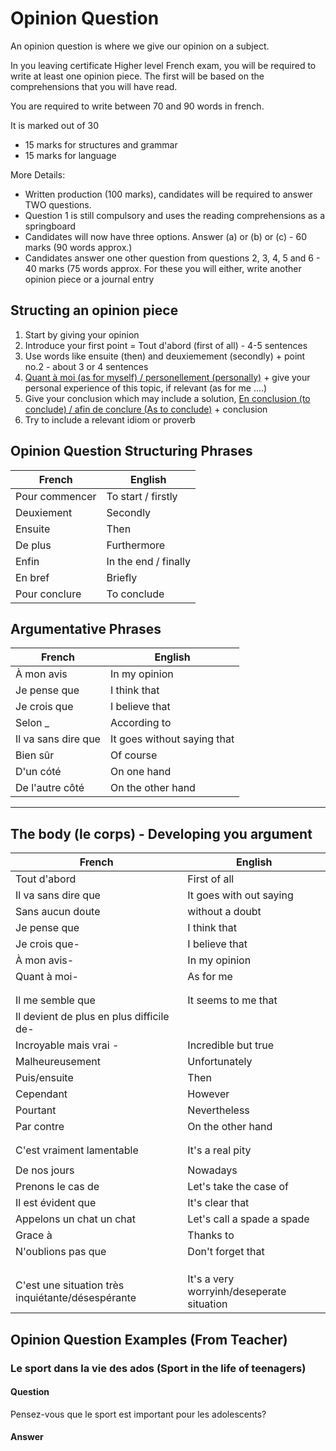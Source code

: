 # Opinion Question
<!--Include example of an opinion question with an English translation-->
An opinion question is where we give our opinion on a subject.

In you leaving certificate Higher level French exam, you will be required to write at least one opinion piece. The first will be based on the comprehensions that you will have read.

You are required to write between 70 and 90 words in french.

It is marked out of 30
- 15 marks for structures and grammar
- 15 marks for language

More Details:

- Written production (100 marks), candidates will be required to answer TWO questions.
- Question 1 is still compulsory and uses the reading comprehensions as a springboard
- Candidates will now have three options. Answer (a) or (b) or (c) - 60 marks (90 words approx.)
- Candidates answer one other question from questions 2, 3, 4, 5 and 6 - 40 marks (75 words approx. For these you will either, write another opinion piece or a journal entry

## Structing an opinion piece
1. Start by giving your opinion
2. Introduce your first point = Tout d'abord (first of all) - 4-5 sentences 
3. Use words like ensuite (then) and deuxiemement (secondly) + point no.2 - about 3 or 4 sentences
4. <u>Quant à moi (as for myself) / personellement (personally)</u> + give your personal experience of this topic, if relevant (as for me ....)
5. Give your conclusion which may include a solution, <u>En conclusion (to conclude) / afin de conclure (As to conclude)</u> + conclusion
6. Try to include a relevant idiom or proverb

## Opinion Question Structuring Phrases

| French | English |
|-|-|
| Pour commencer | To start / firstly |
| Deuxiement | Secondly |
| Ensuite | Then |
| De plus | Furthermore | 
| Enfin | In the end / finally |
| En bref | Briefly |
| Pour conclure | To conclude |

## Argumentative Phrases

| French | English |
|-|-|
| À mon avis | In my opinion |
| Je pense que | I think that |
| Je crois que | I believe that |
| Selon _ | According to |
| Il va sans dire que | It goes without saying that |
| Bien sûr | Of course |
| D'un cóté | On one hand |
| De l'autre côté | On the other hand | 

---



## The body (le corps) - Developing you argument

| French | English |
|-|-|
| Tout d'abord | First of all |
| Il va sans dire que | It goes with out saying |
| Sans aucun doute | without a doubt |
| Je pense que | I think that |
| Je crois que- | I believe that |
| À mon avis- | In my opinion |
| Quant à moi- | As for me |
|  |  |
|  |  |
| Il me semble que | It seems to me that |
| Il devient de plus en plus difficile de- |  | 
| Incroyable mais vrai - | Incredible but true |
| Malheureusement | Unfortunately |
| Puis/ensuite | Then |
| Cependant | However |
| Pourtant | Nevertheless |
| Par contre | On the other hand |
|  |  |
|  |  |
| C'est vraiment lamentable | It's a real pity |
|  |  |
| De nos jours | Nowadays |
| Prenons le cas de | Let's take the case of |
| Il est évident que | It's clear that |
| Appelons un chat un chat | Let's call a spade a spade |
| Grace à | Thanks to |
| N'oublions pas que | Don't forget that |
|  |  |
|  |  |
|  |  |
| C'est une situation très inquiétante/désespérante | It's a very worryinh/deseperate situation |

## Opinion Question Examples (From Teacher)

### Le sport dans la vie des ados (Sport in the life of teenagers)

#### Question

Pensez-vous que le sport est important pour les adolescents?

#### Answer


